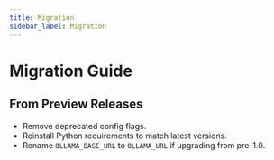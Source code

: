 ```yaml
---
title: Migration
sidebar_label: Migration
---
```


# Migration Guide

## From Preview Releases
- Remove deprecated config flags.
- Reinstall Python requirements to match latest versions.
- Rename `OLLAMA_BASE_URL` to `OLLAMA_URL` if upgrading from pre-1.0.
